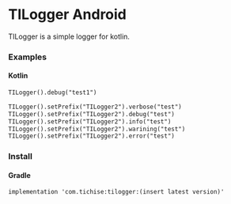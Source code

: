 # TILogger Android

TILogger is a simple logger for kotlin.

### Examples

#### Kotlin

```html
TILogger().debug("test1")

TILogger().setPrefix("TILogger2").verbose("test")
TILogger().setPrefix("TILogger2").debug("test")
TILogger().setPrefix("TILogger2").info("test")
TILogger().setPrefix("TILogger2").warining("test")
TILogger().setPrefix("TILogger2").error("test")
```

### Install

#### Gradle
```
implementation 'com.tichise:tilogger:(insert latest version)'
```

